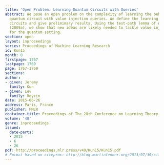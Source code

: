```yaml
---
title: 'Open Problem: Learning Quantum Circuits with Queries'
abstract: We pose an open problem on the complexity of learning the behavior of a
  quantum circuit with value injection queries. We define the learning model for quantum
  circuits and give preliminary results. Using the test-path lemma of Angluin et al.
  (2009a), we show that new ideas are likely needed to tackle value injection queries
  for the quantum setting.
section: open
layout: inproceedings
series: Proceedings of Machine Learning Research
id: Kun15
month: 0
firstpage: 1767
lastpage: 1769
page: 1767-1769
sections: 
author:
- given: Jeremy
  family: Kun
- given: Lev
  family: Reyzin
date: 2015-06-26
address: Paris, France
publisher: PMLR
container-title: Proceedings of The 28th Conference on Learning Theory
volume: '40'
genre: inproceedings
issued:
  date-parts:
  - 2015
  - 6
  - 26
pdf: http://proceedings.mlr.press/v40/Kun15/Kun15.pdf
# Format based on citeproc: http://blog.martinfenner.org/2013/07/30/citeproc-yaml-for-bibliographies/
---
```

